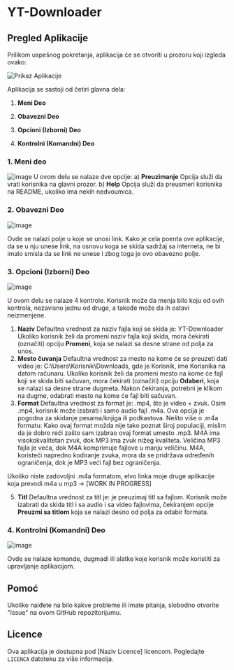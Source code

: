 # YT-Downloader

## Pregled Aplikacije

Prilikom uspešnog pokretanja, aplikacija će se otvoriti u prozoru koji izgleda ovako:

![Prikaz Aplikacije](https://github.com/SofrA11/YT-Downloader/assets/107811123/bc65bf42-bb4f-4007-be24-36195b561b88)

Aplikacija se sastoji od četiri glavna dela:
1. **Meni Deo**
  
2. **Obavezni Deo**
   
3. **Opcioni (Izborni) Deo**

4. **Kontrolni (Komandni) Deo**

### 1. Meni deo 
 ![image](https://github.com/SofrA11/YT-Downloader/assets/107811123/e9ce46e6-6235-4f52-90c2-948f2a579a95)
U ovom delu se nalaze dve opcije:
   a) **Preuzimanje**
      Opcija  služi da vrati korisnika na glavni prozor.
   b) **Help**
      Opcija služi da preusmeri korisnika na README, ukoliko ima nekih nedvoumica.

### 2. Obavezni Deo

![image](https://github.com/SofrA11/YT-Downloader/assets/107811123/9a01c514-08cd-499b-b123-82451a66b8b2)

Ovde se nalazi polje u koje se unosi link. Kako je cela poenta ove aplikacije, da se u nju unese link, na osnovu koga se skida sadržaj sa interneta, ne bi imalo smisla da se link ne unese i zbog toga je ovo obavezno polje.

### 3. Opcioni (Izborni) Deo

![image](https://github.com/SofrA11/YT-Downloader/assets/107811123/ce59e6a5-c087-4d77-bc4d-68d214f5051e)

U ovom delu se nalaze 4 kontrole. Korisnik može da menja bilo koju od ovih kontrola, nezavisno jednu od druge, a takođe može da ih ostavi neizmenjene.
   1. **Naziv**
Defaultna vrednost za naziv fajla koji se skida je: YT-Downloader
Ukoliko korisnik želi da promeni naziv fajla koji skida, mora čekirati (označiti) opciju **Promeni**, koja se nalazi sa desne strane od polja za unos.
   2. **Mesto čuvanja**
Defaultna vrednost za mesto na kome će se preuzeti dati video je: C:\Users\Korisnik\Downloads, gde je Korisnik, ime Korisnika na datom računaru.
Ukoliko korisnik želi da promeni mesto na kome će fajl koji se skida biti sačuvan, mora čekirati (označiti) opciju **Odaberi**, koja se nalazi sa desne strane dugmeta. Nakon čekiranja, potrebni je klikom na dugme, odabrati mesto na kome će fajl biti sačuvan.
   3. **Format**
Defaultna vrednost za format je: .mp4, što je video + zvuk.
Osim .mp4, korisnik može izabrati i samo audio fajl .m4a. Ova opcija je pogodna za skidanje pesama/knjiga ili podkastova.
Nešto više o .m4a formatu:
Kako ovaj format možda nije tako poznat široj populaciji, mislim da je dobro reći zašto sam izabrao ovaj format umesto .mp3.
M4A ima visokokvalitetan zvuk, dok MP3 ima zvuk nižeg kvaliteta. Veličina MP3 fajla je veća, dok M4A komprimuje fajlove u manju veličinu.
M4A, koristeći napredno kodiranje zvuka, mora da se pridržava određenih ograničenja, dok je MP3 veći fajl bez ograničenja.

Ukoliko niste zadovoljni .m4a formatom, elvo linka moje druge aplikacije koja prevodi m4a u mp3 -> [WORK IN PROGRESS]

   5. **Titl**
Defaultna vrednost za titl je: je preuzimaj titl sa fajlom.
Korisnik može izabrati da skida titl i sa audio i sa video fajlovima, čekiranjem opcije **Preuzmi sa titlom** koja se nalazi desno od polja za odabir formata.





### 4. Kontrolni (Komandni) Deo

![image](https://github.com/SofrA11/YT-Downloader/assets/107811123/03c95934-ed92-4100-9ff5-76ebe4031d00)

Ovde se nalaze komande, dugmadi ili alatke koje korisnik može koristiti za upravljanje aplikacijom.

## Pomoć

Ukoliko naiđete na bilo kakve probleme ili imate pitanja, slobodno otvorite "Issue" na ovom GitHub repozitorijumu.

## Licence

Ova aplikacija je dostupna pod [Naziv Licence] licencom. Pogledajte `LICENCA` datoteku za više informacija.
